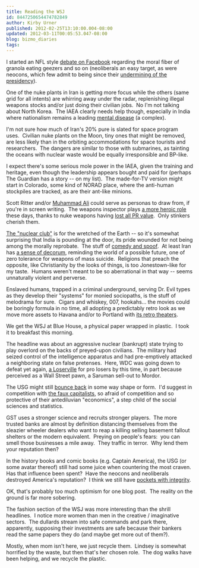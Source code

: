 ```yaml
---
title: Reading the WSJ
id: 8447250654474782849
author: Kirby Urner
published: 2012-02-25T13:10:00.004-08:00
updated: 2012-03-11T00:05:53.047-08:00
blog: bizmo_diaries
tags: 
---
```


I started an NFL style [debate on Facebook](http://www.flickr.com/photos/17157315@N00/6776273258/in/photostream) regarding the moral fiber of granola eating geezers and so on (neoliberals an easy target, as were neocons, which few admit to being since their [undermining of the presidency](http://worldgame.blogspot.com/2010/01/more-geopolitics.html)).

One of the nuke plants in Iran is getting more focus while the others (same grid for all intents) are whirring away under the radar, replenishing illegal weapons stocks and/or just doing their civilian jobs.  No I'm not talking about North Korea.  The IAEA clearly needs help though, especially in India where nationalism remains a leading [mental disease](http://mathforum.org/kb/message.jspa?messageID=7668593&tstart=0) (a complex).

I'm not sure how much of Iran's 20% pure is slated for space program uses.  Civilian nuke plants on the Moon, tiny ones that might be removed, are less likely than in the orbiting accommodations for space tourists and researchers.  The dangers are similar to those with submarines, as tainting the oceans with nuclear waste would be equally irresponsible and BP-like. 

I expect there's some serious mole power in the IAEA, given the training and heritage, even though the leadership appears bought and paid for (perhaps The Guardian has a story -- on my list).  The made-for-TV version might start in Colorado, some kind of NORAD place, where the anti-human stockpiles are tracked, as are their ant-like minions.

Scott Ritter and/or [Muhammad Ali](http://controlroom.blogspot.com/2011/11/fire-and-ice-korean-war-movie-review.html) could serve as personas to draw from, if you're in screen writing.  The weapons inspector plays [a more heroic role](http://controlroom.blogspot.com/2010/11/hurt-locker-movie-review.html) these days, thanks to nuke weapons having [lost all PR value](http://controlroom.blogspot.com/2010/12/countdown-to-zero-game.html).  Only stinkers cherish them.

[The "nuclear club"](http://www.4dsolutions.net/mycartoons/cartoon3.html) is for the wretched of the Earth -- so it's somewhat surprising that India is pounding at the door, its pride wounded for not being among the morally reprobate.  The stuff of [comedy and spoof](http://worldgame.blogspot.com/2010/09/arabs-gone-wild.html).  At least Iran has [a sense of decorum](http://controlroom.blogspot.com/2008/07/psy-war-whos-losing.html), reminding the world of a possible future, one of zero tolerance for weapons of mass suicide.  Religions that preach the opposite, like Christianity by the looks of things, is too Jonestown-like for my taste.  Humans weren't meant to be so aberrational in that way -- seems unnaturally violent and perverse.

Enslaved humans, trapped in a criminal underground, serving Dr. Evil types as they develop their "systems" for monied sociopaths, is the stuff of melodrama for sure.  Cigars and whiskey, 007, hookahs... the movies could be boringly formula in no time, all adopting a predictably retro look as we move more assets to Havana and/or to Portland with [its retro theaters](http://worldgame.blogspot.com/2010/02/yacoubian-building-movie-review.html).

We get the WSJ at Blue House, a physical paper wrapped in plastic.  I took it to breakfast this morning.

The headline was about an aggressive nuclear (bankrupt) state trying to play overlord on the backs of preyed-upon civilians.  The military had seized control of the intelligence apparatus and had pre-emptively attacked a neighboring state on false pretenses.  Here, WDC was going down to defeat yet again, [a Loserville](http://worldgame.blogspot.com/2011/11/double-feature.html) for pro losers by this time, in part because perceived as a Wall Street pawn, a Saruman sell-out to Mordor.

The USG might still [bounce back](http://grunch.net/archives/117) in some way shape or form.  I'd suggest in competition with [the faux capitalists](http://controlroom.blogspot.com/2011/05/cowardly-capitalism.html), so afraid of competition and so protective of their antediluvian "economics", a step child of the social sciences and statistics.

GST uses a stronger science and recruits stronger players.  The more trusted banks are almost by definition distancing themselves from the sleazier wheeler dealers who want to reap a killing selling basement fallout shelters or the modern equivalent.  Preying on people's fears:  you can smell those businesses a mile away.  They traffic in terror.  Why lend them your reputation then?

In the history books and comic books (e.g. Captain America), the USG (or some avatar thereof) still had some juice when countering the most craven.  Has that influence been spent?  Have the neocons and neoliberals destroyed America's reputation?  I think we still have [pockets with integrity](http://mybizmo.blogspot.com/2011/02/tell-truth-and-run-movie-review.html).

OK, that's probably too much optimism for one blog post.  The reality on the ground is far more sobering.

The fashion section of the WSJ was more interesting than the shrill headlines.  I notice more women than men in the creative / imaginative sectors.  The dullards stream into safe commands and park there, apparently, supposing their investments are safe because their bankers read the same papers they do (and maybe get more out of them?).

Mostly, when mom isn't here, we just recycle them.  Lindsey is somewhat horrified by the waste, but then that's her chosen role.  The dog walks have been helping, and we recycle the plastic.